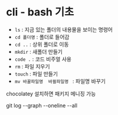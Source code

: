 # cli - bash 기초

* `ls` : 지금 있는 폴더의 내용물을 보이는 명령어
* `cd 폴더명` : 폴더로 들어감
* `cd ..` : 상위 폴더로 이동
* `mkdir` : 새폴더 만들기
* `code .` : 코드 비주얼 사용
* `rm` : 파일 지우기
* `touch` : 파일 만들기
* `mv 바꿀파일명  바뀔파일명 ` : 파일명 바꾸기



chocolatey 설치하면 패키지 메니징 가능

git log --graph --oneline --all